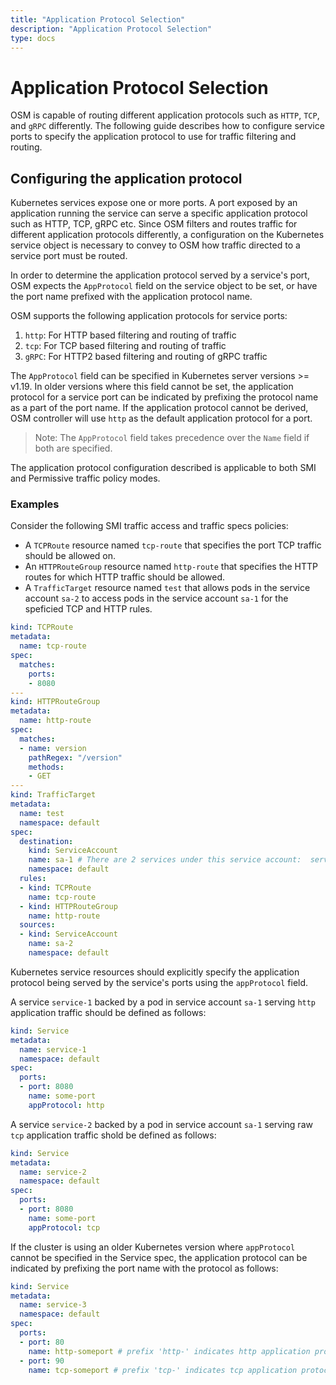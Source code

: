 ```yaml
---
title: "Application Protocol Selection"
description: "Application Protocol Selection"
type: docs
---
```


# Application Protocol Selection

OSM is capable of routing different application protocols such as `HTTP`, `TCP`, and `gRPC` differently. The following guide describes how to configure service ports to specify the application protocol to use for traffic filtering and routing.

## Configuring the application protocol

Kubernetes services expose one or more ports. A port exposed by an application running the service can serve a specific application protocol such as HTTP, TCP, gRPC etc. Since OSM filters and routes traffic for different application protocols differently, a configuration on the Kubernetes service object is necessary to convey to OSM how traffic directed to a service port must be routed.

In order to determine the application protocol served by a service's port, OSM expects the `AppProtocol` field on the service object to be set, or have the port name prefixed with the application protocol name.

OSM supports the following application protocols for service ports:
1. `http`: For HTTP based filtering and routing of traffic
1. `tcp`: For TCP based filtering and routing of traffic
1. `gRPC`: For HTTP2 based filtering and routing of gRPC traffic

The `AppProtocol` field can be specified in Kubernetes server versions >= v1.19. In older versions where this field cannot be set, the application protocol for a service port can be indicated by prefixing the protocol name as a part of the port name. If the application protocol cannot be derived,  OSM controller will use `http` as the default application protocol for a port.
> Note: The `AppProtocol` field takes precedence over the `Name` field if both are specified.

The application protocol configuration described is applicable to both SMI and Permissive traffic policy modes.

### Examples

Consider the following SMI traffic access and traffic specs policies:
- A `TCPRoute` resource named `tcp-route` that specifies the port TCP traffic should be allowed on.
- An `HTTPRouteGroup` resource named `http-route` that specifies the HTTP routes for which HTTP traffic should be allowed.
- A `TrafficTarget` resource named `test` that allows pods in the service account `sa-2` to access pods in the service account `sa-1` for the speficied TCP and HTTP rules.

```yaml
kind: TCPRoute
metadata:
  name: tcp-route
spec:
  matches:
    ports:
    - 8080
---
kind: HTTPRouteGroup
metadata:
  name: http-route
spec:
  matches:
  - name: version
    pathRegex: "/version"
    methods:
    - GET
---
kind: TrafficTarget
metadata:
  name: test
  namespace: default
spec:
  destination:
    kind: ServiceAccount
    name: sa-1 # There are 2 services under this service account:  service-1 and service-2
    namespace: default
  rules:
  - kind: TCPRoute
    name: tcp-route
  - kind: HTTPRouteGroup
    name: http-route
  sources:
  - kind: ServiceAccount
    name: sa-2
    namespace: default
```

Kubernetes service resources should explicitly specify the application protocol being served by the service's ports using the `appProtocol` field.

A service `service-1` backed by a pod in service account `sa-1` serving `http` application traffic should be defined as follows:

```yaml
kind: Service
metadata:
  name: service-1
  namespace: default
spec:
  ports:
  - port: 8080
    name: some-port
    appProtocol: http
```

A service `service-2` backed by a pod in service account `sa-1` serving raw `tcp` application traffic shold be defined as follows:

```yaml
kind: Service
metadata:
  name: service-2
  namespace: default
spec:
  ports:
  - port: 8080
    name: some-port
    appProtocol: tcp
```

If the cluster is using an older Kubernetes version where `appProtocol` cannot be specified in the Service spec, the application protocol can be indicated by prefixing the port name with the protocol as follows:

```yaml
kind: Service
metadata:
  name: service-3
  namespace: default
spec:
  ports:
  - port: 80
    name: http-someport # prefix 'http-' indicates http application protocol
  - port: 90
    name: tcp-someport # prefix 'tcp-' indicates tcp application protocol
```